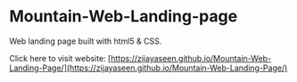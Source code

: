 ﻿# Mountain-Web-Landing-page

 Web landing page built with html5 & CSS.

 Click here to visit website: [https://zijayaseen.github.io/Mountain-Web-Landing-Page/](https://zijayaseen.github.io/Mountain-Web-Landing-Page/)

